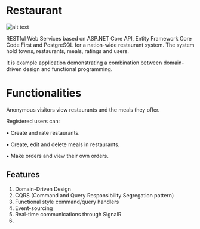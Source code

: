 # Restaurant

![alt text](https://raw.githubusercontent.com/profjordanov/restaurant/master/docs/home_page.PNG)

RESTful Web Services based on ASP.NET Core API, Entity Framework Core Code First and PostgreSQL for a nation-wide restaurant system.
The system hold towns, restaurants, meals, ratings and users. 

It is example application demonstrating a combination between domain-driven design and functional programming.

# Functionalities
Anonymous visitors view restaurants and the meals they offer.

Registered users can:

•	Create and rate restaurants.

•	Create, edit and delete meals in restaurants.

•	Make orders and view their own orders.

## Features

1. Domain-Driven Design
2. CQRS (Command and Query Responsibility Segregation pattern)
3. Functional style command/query handlers
4. Event-sourcing
5. Real-time communications through SignalR
6.
